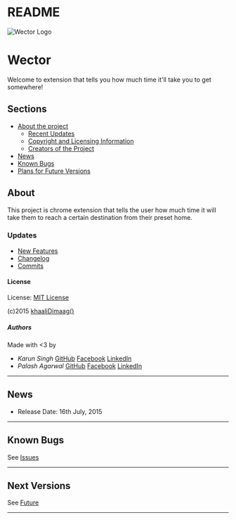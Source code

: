 **README**
================

![Wector Logo](http://wector-io.appspot.com/static/FullResLogo.png)

# **Wector** 

Welcome to extension that tells you how much time it'll take you to get somewhere!

## Sections 
* [About the project](#About) 
	* [Recent Updates](#Updates)
	* [Copyright and Licensing Information](#License)
	* [Creators of the Project](#Authors)
* [News](#News)
* [Known Bugs](#Known-Bugs "Resolved and unresolved")
* [Plans for Future Versions](#Next-Versions "Suggest something!")


## About  
This project is chrome extension that tells the user how much time it will take them to reach a certain destination from their preset home.

### Updates 
- [New Features](src/mkdwn/CHANGE.md "Changelog for Users")
- [Changelog](src/mkdwn/CHANGELOG.md "Complete Changelog")
- [Commits](https://bitbucket.org/khaalidimaag/wector/commits/all "Commit History")

#### License 
License: [MIT License](src/mkdwn/LICENSE.md "View License")

\(c\)2015 [khaaliDimaag()](https://github.com/khaaliDimaag "GitHub")

##### Authors 
Made with <3 by

- _Karun Singh_ [GitHub](https://github.com/karunsingh) [Facebook](https://facebook.com/karun1710) [LinkedIn](https://www.linkedin.com/in/karun17)
- _Palash Agarwal_ [GitHub](https://github.com/palash96rox) [Facebook](https://www.facebook.com/palash.96) [LinkedIn](https://www.linkedin.com/in/palash27a)
* * *

## News 
- Release Date: 16th July, 2015
* * *

## Known Bugs  
See [Issues](src/mkdwn/ISSUES.md "Known solved and unsolved issues")

* * *

## Next Versions  
See [Future](src/mkdwn/FUTURE.md "Plans for future versions")
* * * 
